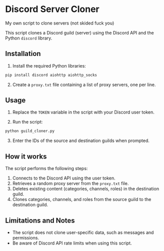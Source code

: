 # Discord Server Cloner

My own script to clone servers (not skided fuck you)

This script clones a Discord guild (server) using the Discord API and the Python `discord` library.

## Installation

1. Install the required Python libraries:

```bash
pip install discord aiohttp aiohttp_socks
```

2. Create a `proxy.txt` file containing a list of proxy servers, one per line.

## Usage

1. Replace the `TOKEN` variable in the script with your Discord user token.

2. Run the script:

```bash
python guild_cloner.py
```

3. Enter the IDs of the source and destination guilds when prompted.

## How it works

The script performs the following steps:

1. Connects to the Discord API using the user token.
2. Retrieves a random proxy server from the `proxy.txt` file.
3. Deletes existing content (categories, channels, roles) in the destination guild.
4. Clones categories, channels, and roles from the source guild to the destination guild.

## Limitations and Notes

- The script does not clone user-specific data, such as messages and permissions.
- Be aware of Discord API rate limits when using this script.
